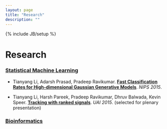 ```yaml
---
layout: page
title: "Research"
description: ""
---
```

{% include JB/setup %}

# Research

### [Statistical Machine Learning](./)

* Tianyang Li, Adarsh Prasad, Pradeep Ravikumar. **[Fast Classification Rates for High-dimensional Gaussian Generative Models](./)**. *NIPS 2015*.

* Tianyang Li, Harsh Pareek, Pradeep Ravikumar, Dhruv Balwada, Kevin Speer. **[Tracking with ranked signals](./papers/uai-2015-tracking.pdf)**. *UAI 2015*. (selected for plenary presentation)

### [Bioinformatics](./bioinformatics/)

